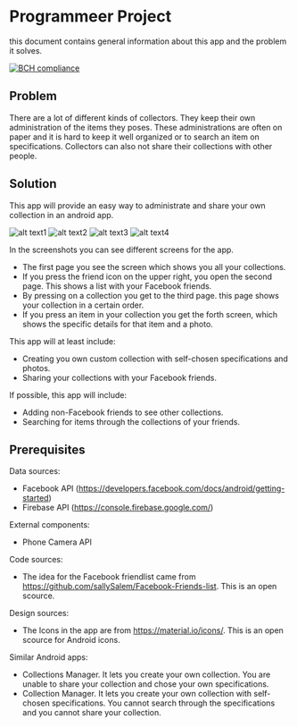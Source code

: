 # Programmeer Project
this document contains general information about this app and the problem it solves.

[![BCH compliance](https://bettercodehub.com/edge/badge/haantje0/Programmeer-Project?branch=master)](https://bettercodehub.com/)

## Problem
There are a lot of different kinds of collectors. They keep their own administration of the items they poses. These administrations are often on paper and it is hard to keep it well organized or to search an item on specifications. Collectors can also not share their collections with other people.

## Solution
This app will provide an easy way to administrate and share your own collection in an android app.

![alt text1](https://github.com/haantje0/Programmeer-Project/blob/master/doc/app%20sketch%201.png) ![alt text2](https://github.com/haantje0/Programmeer-Project/blob/master/doc/app%20sketch%202.png) ![alt text3](https://github.com/haantje0/Programmeer-Project/blob/master/doc/app%20sketch%203.png) ![alt text4](https://github.com/haantje0/Programmeer-Project/blob/master/doc/app%20sketch%204.png)


In the screenshots you can see different screens for the app. 
- The first page you see the screen which shows you all your collections.
- If you press the friend icon on the upper right, you open the second page. This shows a list with your Facebook friends.
- By pressing on a collection you get to the third page. this page shows your collection in a certain order.
- If you press an item in your collection you get the forth screen, which shows the specific details for that item and a photo.

This app will at least include:
-	Creating you own custom collection with self-chosen specifications and photos.
-	Sharing your collections with your Facebook friends.

If possible, this app will include:
-	Adding non-Facebook friends to see other collections.
-	Searching for items through the collections of your friends.

## Prerequisites
Data sources:
- Facebook API (https://developers.facebook.com/docs/android/getting-started)
- Firebase API (https://console.firebase.google.com/)

External components:
- Phone Camera API

Code sources:
- The idea for the Facebook friendlist came from https://github.com/sallySalem/Facebook-Friends-list. This is an open scource.

Design sources:
- The Icons in the app are from https://material.io/icons/. This is an open scource for Android icons.

Similar Android apps:
- Collections Manager. It lets you create your own collection. You are unable to share your collection and chose your own specifications.
- Collection Manager. It lets you create your own collection with self-chosen specifications. You cannot search through the specifications and you cannot share your collection.
